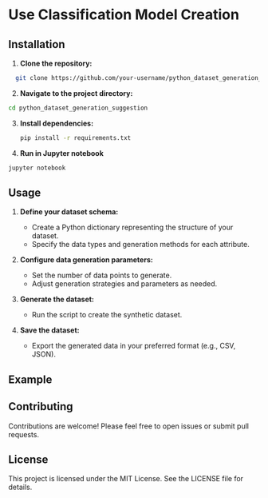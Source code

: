 # Use Classification Model Creation

## Installation

1. **Clone the repository:**

```bash
  git clone https://github.com/your-username/python_dataset_generation_suggestion.git

```

2. **Navigate to the project directory:**

```bash
cd python_dataset_generation_suggestion
```

3. **Install dependencies:**

   ```bash
   pip install -r requirements.txt
   ```

4. **Run in Jupyter notebook**

```bash
jupyter notebook
```

## Usage

1. **Define your dataset schema:**

   - Create a Python dictionary representing the structure of your dataset.
   - Specify the data types and generation methods for each attribute.

2. **Configure data generation parameters:**

   - Set the number of data points to generate.
   - Adjust generation strategies and parameters as needed.

3. **Generate the dataset:**

   - Run the script to create the synthetic dataset.

4. **Save the dataset:**
   - Export the generated data in your preferred format (e.g., CSV, JSON).

## Example

## Contributing

Contributions are welcome! Please feel free to open issues or submit pull requests.

## License

This project is licensed under the MIT License. See the LICENSE file for details.
